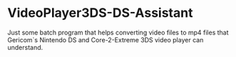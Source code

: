 # VideoPlayer3DS-DS-Assistant
Just some batch program that helps converting video files to mp4 files that Gericom`s Nintendo DS and Core-2-Extreme 3DS video player can understand.
